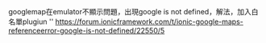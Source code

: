 
googlemap在emulator不顯示問題，出現google is not defined，解法，加入白名單plugiun 
''
https://forum.ionicframework.com/t/ionic-google-maps-referenceerror-google-is-not-defined/22550/5
